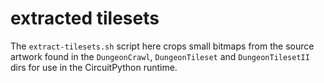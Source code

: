 # extracted tilesets

The `extract-tilesets.sh` script here crops small bitmaps from the source artwork
found in the `DungeonCrawl`, `DungeonTileset` and `DungeonTilesetII` dirs for use
in the CircuitPython runtime.
